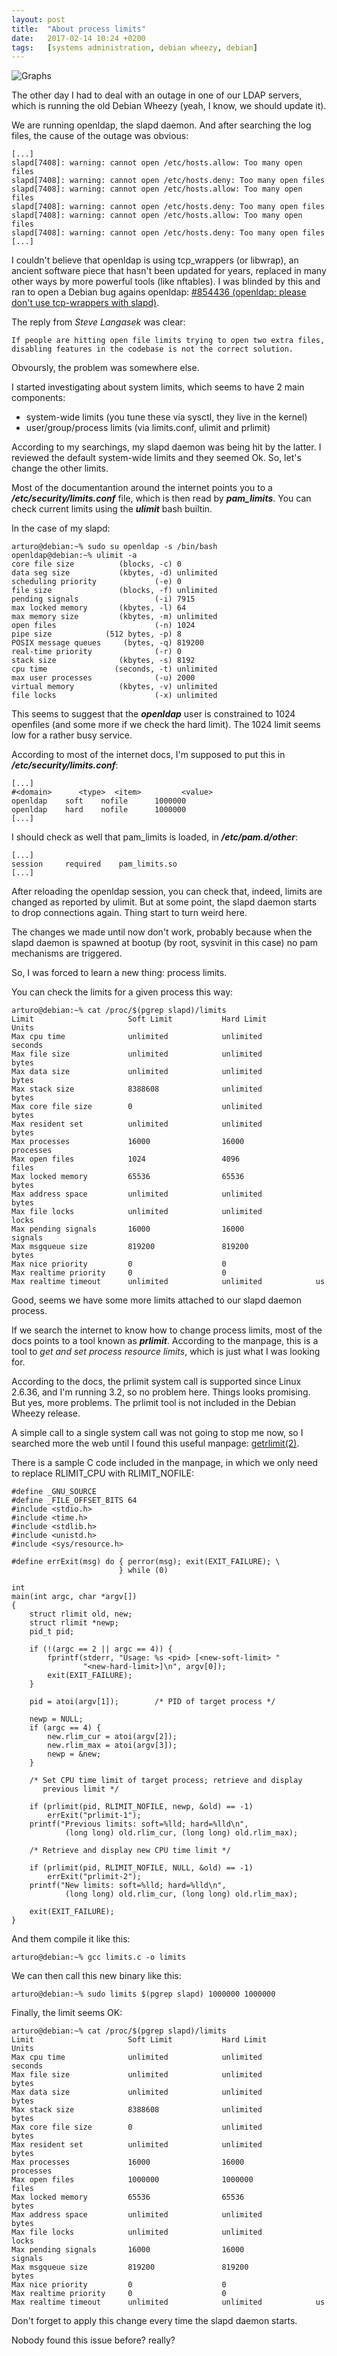 ```yaml
---
layout: post
title:  "About process limits"
date:   2017-02-14 10:24 +0200
tags:	[systems administration, debian wheezy, debian]
---
```


![Graphs][graphs]

The other day I had to deal with an outage in one of our LDAP servers,
which is running the old Debian Wheezy (yeah, I know, we should update it).

We are running openldap, the slapd daemon. And after searching the log files,
the cause of the outage was obvious:

<!--more-->

```
[...]
slapd[7408]: warning: cannot open /etc/hosts.allow: Too many open files
slapd[7408]: warning: cannot open /etc/hosts.deny: Too many open files
slapd[7408]: warning: cannot open /etc/hosts.allow: Too many open files
slapd[7408]: warning: cannot open /etc/hosts.deny: Too many open files
slapd[7408]: warning: cannot open /etc/hosts.allow: Too many open files
slapd[7408]: warning: cannot open /etc/hosts.deny: Too many open files
[...]
```

I couldn't believe that openldap is using tcp_wrappers (or libwrap), an ancient
software piece that hasn't been updated for years, replaced in many other ways
by more powerful tools (like nftables).
I was blinded by this and ran to open a Debian bug agains openldap:
[#854436 (openldap: please don't use tcp-wrappers with slapd)][bug].

The reply from *Steve Langasek* was clear:

```
If people are hitting open file limits trying to open two extra files,
disabling features in the codebase is not the correct solution.
```

Obvoursly, the problem was somewhere else.

I started investigating about system limits, which seems to have 2 main
components:

* system-wide limits (you tune these via sysctl, they live in the kernel)
* user/group/process limits (via limits.conf, ulimit and prlimit)

According to my searchings, my slapd daemon was being hit by the latter.
I reviewed the default system-wide limits and they seemed Ok.
So, let's change the other limits.

Most of the documentantion around the internet points you to a
***/etc/security/limits.conf*** file, which is then read by ***pam_limits***.
You can check current limits using the ***ulimit*** bash builtin.

In the case of my slapd:

```
arturo@debian:~% sudo su openldap -s /bin/bash
openldap@debian:~% ulimit -a
core file size          (blocks, -c) 0
data seg size           (kbytes, -d) unlimited
scheduling priority             (-e) 0
file size               (blocks, -f) unlimited
pending signals                 (-i) 7915
max locked memory       (kbytes, -l) 64
max memory size         (kbytes, -m) unlimited
open files                      (-n) 1024
pipe size            (512 bytes, -p) 8
POSIX message queues     (bytes, -q) 819200
real-time priority              (-r) 0
stack size              (kbytes, -s) 8192
cpu time               (seconds, -t) unlimited
max user processes              (-u) 2000
virtual memory          (kbytes, -v) unlimited
file locks                      (-x) unlimited
```

This seems to suggest that the ***openldap*** user is constrained to 1024
openfiles (and some more if we check the hard limit). The 1024 limit seems
low for a rather busy service.

According to most of the internet docs, I'm supposed to put this in
***/etc/security/limits.conf***:

```
[...]
#<domain>      <type>  <item>         <value>
openldap	soft	nofile		1000000
openldap	hard	nofile		1000000
[...]
```
I should check as well that pam_limits is loaded, in ***/etc/pam.d/other***:

```
[...]
session		required	pam_limits.so
[...]
```

After reloading the openldap session, you can check that, indeed, limits
are changed as reported by ulimit.
But at some point, the slapd daemon starts to drop connections again.
Thing start to turn weird here.

The changes we made until now don't work, probably because when the slapd
daemon is spawned at bootup (by root, sysvinit in this case) no pam mechanisms
are triggered.

So, I was forced to learn a new thing: process limits.

You can check the limits for a given process this way:

```
arturo@debian:~% cat /proc/$(pgrep slapd)/limits
Limit                     Soft Limit           Hard Limit           Units
Max cpu time              unlimited            unlimited            seconds
Max file size             unlimited            unlimited            bytes
Max data size             unlimited            unlimited            bytes
Max stack size            8388608              unlimited            bytes
Max core file size        0                    unlimited            bytes
Max resident set          unlimited            unlimited            bytes
Max processes             16000                16000                processes
Max open files            1024                 4096                 files
Max locked memory         65536                65536                bytes
Max address space         unlimited            unlimited            bytes
Max file locks            unlimited            unlimited            locks
Max pending signals       16000                16000                signals
Max msgqueue size         819200               819200               bytes
Max nice priority         0                    0
Max realtime priority     0                    0
Max realtime timeout      unlimited            unlimited            us
```

Good, seems we have some more limits attached to our slapd daemon process.

If we search the internet to know how to change process limits, most of the
docs points to a tool known as ***prlimit***. According to the manpage, this is
a tool to *get and set process resource limits*, which is just what I was
looking for.

According to the docs, the prlimit system call is supported since Linux 2.6.36,
and I'm running 3.2, so no problem here. Things looks promising.
But yes, more problems. The prlimit tool is not included in the Debian Wheezy
release.

A simple call to a single system call was not going to stop me now, so I
searched more the web until I found this useful manpage: [getrlimit(2)][man].

There is a sample C code included in the manpage, in which we only need to
replace RLIMIT_CPU with RLIMIT_NOFILE:

```
#define _GNU_SOURCE
#define _FILE_OFFSET_BITS 64
#include <stdio.h>
#include <time.h>
#include <stdlib.h>
#include <unistd.h>
#include <sys/resource.h>

#define errExit(msg) do { perror(msg); exit(EXIT_FAILURE); \
                        } while (0)

int
main(int argc, char *argv[])
{
    struct rlimit old, new;
    struct rlimit *newp;
    pid_t pid;

    if (!(argc == 2 || argc == 4)) {
        fprintf(stderr, "Usage: %s <pid> [<new-soft-limit> "
                "<new-hard-limit>]\n", argv[0]);
        exit(EXIT_FAILURE);
    }

    pid = atoi(argv[1]);        /* PID of target process */

    newp = NULL;
    if (argc == 4) {
        new.rlim_cur = atoi(argv[2]);
        new.rlim_max = atoi(argv[3]);
        newp = &new;
    }

    /* Set CPU time limit of target process; retrieve and display
       previous limit */

    if (prlimit(pid, RLIMIT_NOFILE, newp, &old) == -1)
        errExit("prlimit-1");
    printf("Previous limits: soft=%lld; hard=%lld\n",
            (long long) old.rlim_cur, (long long) old.rlim_max);

    /* Retrieve and display new CPU time limit */

    if (prlimit(pid, RLIMIT_NOFILE, NULL, &old) == -1)
        errExit("prlimit-2");
    printf("New limits: soft=%lld; hard=%lld\n",
            (long long) old.rlim_cur, (long long) old.rlim_max);

    exit(EXIT_FAILURE);
}
```

And them compile it like this:

```
arturo@debian:~% gcc limits.c -o limits
```

We can then call this new binary like this:

```
arturo@debian:~% sudo limits $(pgrep slapd) 1000000 1000000
```

Finally, the limit seems OK:

```
arturo@debian:~% cat /proc/$(pgrep slapd)/limits
Limit                     Soft Limit           Hard Limit           Units
Max cpu time              unlimited            unlimited            seconds
Max file size             unlimited            unlimited            bytes
Max data size             unlimited            unlimited            bytes
Max stack size            8388608              unlimited            bytes
Max core file size        0                    unlimited            bytes
Max resident set          unlimited            unlimited            bytes
Max processes             16000                16000                processes
Max open files            1000000              1000000              files
Max locked memory         65536                65536                bytes
Max address space         unlimited            unlimited            bytes
Max file locks            unlimited            unlimited            locks
Max pending signals       16000                16000                signals
Max msgqueue size         819200               819200               bytes
Max nice priority         0                    0
Max realtime priority     0                    0
Max realtime timeout      unlimited            unlimited            us
```

Don't forget to apply this change every time the slapd daemon starts.

Nobody found this issue before? really?

[graphs]:	{{site.url}}/assets/graphs.png
[bug]:		https://bugs.debian.org/854436
[man]:		https://manpages.debian.org/wheezy/manpages-dev/getrlimit.2.en.html

